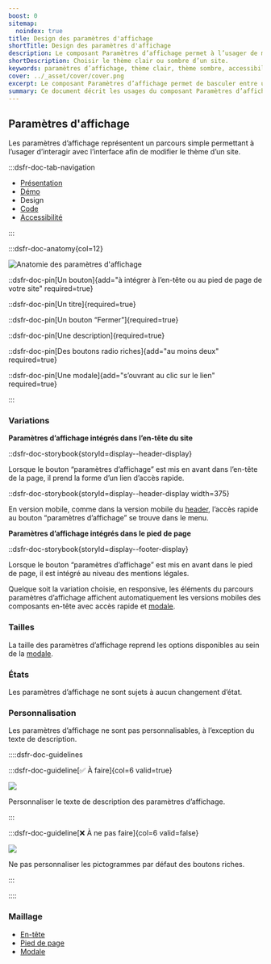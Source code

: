 ```yaml
---
boost: 0
sitemap:
  noindex: true
title: Design des paramètres d'affichage
shortTitle: Design des paramètres d'affichage
description: Le composant Paramètres d’affichage permet à l’usager de modifier le thème visuel d’un site entre mode clair et mode sombre.
shortDescription: Choisir le thème clair ou sombre d’un site.
keywords: paramètres d’affichage, thème clair, thème sombre, accessibilité, modale, interface, design system, expérience utilisateur, header, footer
cover: ../_asset/cover/cover.png
excerpt: Le composant Paramètres d’affichage permet de basculer entre un thème clair ou sombre. Il s’intègre dans l’en-tête ou le pied de page et s’utilise via une modale dédiée.
summary: Ce document décrit les usages du composant Paramètres d’affichage, qui offre à l’usager le choix entre un thème clair ou sombre pour améliorer son confort de navigation. Il précise où et comment intégrer ce composant, les comportements attendus lors de l’ouverture de la modale et la gestion de l’arrière-plan. Le changement de thème s’opère instantanément, sans validation supplémentaire. Ce guide s’adresse aux concepteurs souhaitant offrir une personnalisation simple et accessible de l’interface.
---
```


## Paramètres d'affichage

Les paramètres d’affichage représentent un parcours simple permettant à l’usager d’interagir avec l’interface afin de modifier le thème d’un site.

:::dsfr-doc-tab-navigation

- [Présentation](../index.md)
- [Démo](../demo/index.md)
- Design
- [Code](../code/index.md)
- [Accessibilité](../accessibility/index.md)

:::

:::dsfr-doc-anatomy{col=12}

![Anatomie des paramètres d'affichage](../_asset/anatomy/anatomy-1.png)

::dsfr-doc-pin[Un bouton]{add="à intégrer à l’en-tête ou au pied de page de votre site" required=true}

::dsfr-doc-pin[Un titre]{required=true}

::dsfr-doc-pin[Un bouton “Fermer”]{required=true}

::dsfr-doc-pin[Une description]{required=true}

::dsfr-doc-pin[Des boutons radio riches]{add="au moins deux" required=true}

::dsfr-doc-pin[Une modale]{add="s’ouvrant au clic sur le lien" required=true}

:::

### Variations

**Paramètres d’affichage intégrés dans l’en-tête du site**

::dsfr-doc-storybook{storyId=display--header-display}

Lorsque le bouton “paramètres d’affichage” est mis en avant dans l’en-tête de la page, il prend la forme d’un lien d’accès rapide.

::dsfr-doc-storybook{storyId=display--header-display width=375}

En version mobile, comme dans la version mobile du [header](../../../../header/_part/doc/index.md), l’accès rapide au bouton “paramètres d’affichage” se trouve dans le menu.

**Paramètres d’affichage intégrés dans le pied de page**

::dsfr-doc-storybook{storyId=display--footer-display}

Lorsque le bouton “paramètres d’affichage” est mis en avant dans le pied de page, il est intégré au niveau des mentions légales.

Quelque soit la variation choisie, en responsive, les éléments du parcours paramètres d’affichage affichent automatiquement les versions mobiles des composants en-tête avec accès rapide et [modale](../../../../modal/_part/doc/index.md).

### Tailles

La taille des paramètres d’affichage reprend les options disponibles au sein de la [modale](../../../../modal/_part/doc/index.md).

### États

Les paramètres d’affichage ne sont sujets à aucun changement d’état.

### Personnalisation

Les paramètres d’affichage ne sont pas personnalisables, à l’exception du texte de description.

::::dsfr-doc-guidelines

:::dsfr-doc-guideline[✅ À faire]{col=6 valid=true}

![](../_asset/custom/do-1.png)

Personnaliser le texte de description des paramètres d’affichage.

:::

:::dsfr-doc-guideline[❌ À ne pas faire]{col=6 valid=false}

![](../_asset/custom/dont-1.png)

Ne pas personnaliser les pictogrammes par défaut des boutons riches.

:::

::::

### Maillage

- [En-tête](../../../../header/_part/doc/index.md)
- [Pied de page](../../../../footer/_part/doc/index.md)
- [Modale](../../../../modal/_part/doc/index.md)


